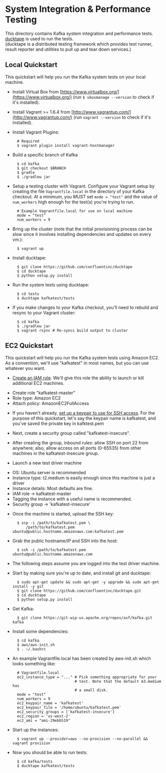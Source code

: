 System Integration & Performance Testing
========================================

This directory contains Kafka system integration and performance tests. 
[ducktape](https://github.com/confluentinc/ducktape) is used to run the tests.  
(ducktape is a distributed testing framework which provides test runner, 
result reporter and utilities to pull up and tear down services.) 

Local Quickstart
----------------
This quickstart will help you run the Kafka system tests on your local machine.

* Install Virtual Box from [https://www.virtualbox.org/](https://www.virtualbox.org/) (run `$ vboxmanage --version` to check if it's installed).
* Install Vagrant >= 1.6.4 from [http://www.vagrantup.com/](http://www.vagrantup.com/) (run `vagrant --version` to check if it's installed).
* Install Vagrant Plugins:

        # Required
        $ vagrant plugin install vagrant-hostmanager

* Build a specific branch of Kafka
       
        $ cd kafka
        $ git checkout $BRANCH
        $ gradle
        $ ./gradlew jar
      
* Setup a testing cluster with Vagrant. Configure your Vagrant setup by creating the file 
   `Vagrantfile.local` in the directory of your Kafka checkout. At a minimum, you *MUST* 
   set `mode = "test"` and the value of `num_workers` high enough for the test(s) you're trying to run.

        # Example Vagrantfile.local for use on local machine
        mode = "test"
        num_workers = 9

* Bring up the cluster (note that the initial provisioning process can be slow since it involves
installing dependencies and updates on every vm.):

        $ vagrant up

* Install ducktape:
       
        $ git clone https://github.com/confluentinc/ducktape
        $ cd ducktape
        $ python setup.py install

* Run the system tests using ducktape:

        $ cd tests
        $ ducktape kafkatest/tests

* If you make changes to your Kafka checkout, you'll need to rebuild and resync to your Vagrant cluster:

        $ cd kafka
        $ ./gradlew jar
        $ vagrant rsync # Re-syncs build output to cluster
        
EC2 Quickstart
--------------
This quickstart will help you run the Kafka system tests using Amazon EC2. As a convention, we'll use "kafkatest" 
in most names, but you can use whatever you want.

* [Create an IAM role](http://docs.aws.amazon.com/IAM/latest/UserGuide/Using_SettingUpUser.html#Using_CreateUser_console). We'll give this role the ability to launch or kill additional EC2 machines.
 - Create role "kafkatest-master"
 - Role type: Amazon EC2
 - Attach policy: AmazonEC2FullAccess
 
* If you haven't already, [set up a keypair to use for SSH access](http://docs.aws.amazon.com/AWSEC2/latest/UserGuide/ec2-key-pairs.html). For the purpose
of this quickstart, let's say the keypair name is kafkatest, and you've saved the private key in kafktest.pem

* Next, create a security group called "kafkatest-insecure". 
 - After creating the group, inbound rules: allow SSH on port 22 from anywhere; also, allow access on all ports (0-65535) from other machines in the kafkatest-insecure group.

* Launch a new test driver machine 
 - OS: Ubuntu server is recommended
 - Instance type: t2.medium is easily enough since this machine is just a driver
 - Instance details: Most defaults are fine.
 - IAM role -> kafkatest-master
 - Tagging the instance with a useful name is recommended. 
 - Security group -> 'kafkatest-insecure'
  
* Once the machine is started, upload the SSH key:

        $ scp -i /path/to/kafkatest.pem \
            /path/to/kafkatest.pem ubuntu@public.hostname.amazonaws.com:kafkatest.pem

* Grab the public hostname/IP and SSH into the host:

        $ ssh -i /path/to/kafkatest.pem ubuntu@public.hostname.amazonaws.com
        
* The following steps assume you are logged into
the test driver machine.

* Start by making sure you're up to date, and install git and ducktape:

        $ sudo apt-get update && sudo apt-get -y upgrade && sudo apt-get install -y git
        $ git clone https://github.com/confluentinc/ducktape.git
        $ cd ducktape
        $ python setup.py install

* Get Kafka:

        $ git clone https://git-wip-us.apache.org/repos/asf/kafka.git kafka
        
* Install some dependencies:

        $ cd kafka
        $ aws/aws-init.sh
        $ . ~/.bashrc

* An example Vagrantfile.local has been created by aws-init.sh which looks something like:

        # Vagrantfile.local
        ec2_instance_type = "..." # Pick something appropriate for your
                                  # test. Note that the default m3.medium has
                                  # a small disk.
        mode = "test"
        num_workers = 9
        ec2_keypair_name = 'kafkatest'
        ec2_keypair_file = '/home/ubuntu/kafkatest.pem'
        ec2_security_groups = ['kafkatest-insecure']
        ec2_region = 'us-west-2'
        ec2_ami = "ami-29ebb519"

* Start up the instances:

        $ vagrant up --provider=aws --no-provision --no-parallel && vagrant provision

* Now you should be able to run tests:

        $ cd kafka/tests
        $ ducktape kafkatest/tests


